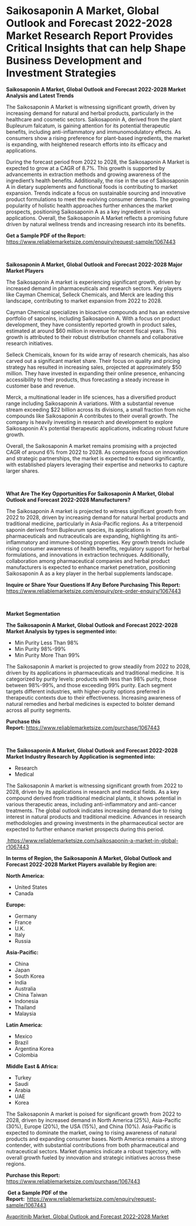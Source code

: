 <p><h1>Saikosaponin A Market, Global Outlook and Forecast 2022-2028 Market Research Report Provides Critical Insights that can help Shape Business Development and Investment Strategies</h1></p><p><strong>Saikosaponin A Market, Global Outlook and Forecast 2022-2028 Market Analysis and Latest Trends</strong></p>
<p><p>The Saikosaponin A Market is witnessing significant growth, driven by increasing demand for natural and herbal products, particularly in the healthcare and cosmetic sectors. Saikosaponin A, derived from the plant Bupleurum falcatum, is gaining attention for its potential therapeutic benefits, including anti-inflammatory and immunomodulatory effects. As consumers show a rising preference for plant-based ingredients, the market is expanding, with heightened research efforts into its efficacy and applications.</p><p>During the forecast period from 2022 to 2028, the Saikosaponin A Market is expected to grow at a CAGR of 8.7%. This growth is supported by advancements in extraction methods and growing awareness of the ingredient’s health benefits. Additionally, the rise in the use of Saikosaponin A in dietary supplements and functional foods is contributing to market expansion. Trends indicate a focus on sustainable sourcing and innovative product formulations to meet the evolving consumer demands. The growing popularity of holistic health approaches further enhances the market prospects, positioning Saikosaponin A as a key ingredient in various applications. Overall, the Saikosaponin A Market reflects a promising future driven by natural wellness trends and increasing research into its benefits.</p></p>
<p><strong>Get a Sample PDF of the Report:&nbsp;</strong> <a href="https://www.reliablemarketsize.com/enquiry/request-sample/1067443?utm_campaign=1879&utm_medium=2&utm_source=Github&utm_content=ia&utm_term=21032025&utm_id=saikosaponin-a-market-global-outlook-and-forecast-2022-2028">https://www.reliablemarketsize.com/enquiry/request-sample/1067443</a></p>
<p>&nbsp;</p>
<p><strong>Saikosaponin A Market, Global Outlook and Forecast 2022-2028 Major Market Players</strong></p>
<p><p>The Saikosaponin A market is experiencing significant growth, driven by increased demand in pharmaceuticals and research sectors. Key players like Cayman Chemical, Selleck Chemicals, and Merck are leading this landscape, contributing to market expansion from 2022 to 2028. </p><p>Cayman Chemical specializes in bioactive compounds and has an extensive portfolio of saponins, including Saikosaponin A. With a focus on product development, they have consistently reported growth in product sales, estimated at around $60 million in revenue for recent fiscal years. This growth is attributed to their robust distribution channels and collaborative research initiatives.</p><p>Selleck Chemicals, known for its wide array of research chemicals, has also carved out a significant market share. Their focus on quality and pricing strategy has resulted in increasing sales, projected at approximately $50 million. They have invested in expanding their online presence, enhancing accessibility to their products, thus forecasting a steady increase in customer base and revenue.</p><p>Merck, a multinational leader in life sciences, has a diversified product range including Saikosaponin A variations. With a substantial revenue stream exceeding $22 billion across its divisions, a small fraction from niche compounds like Saikosaponin A contributes to their overall growth. The company is heavily investing in research and development to explore Saikosaponin A's potential therapeutic applications, indicating robust future growth.</p><p>Overall, the Saikosaponin A market remains promising with a projected CAGR of around 6% from 2022 to 2028. As companies focus on innovation and strategic partnerships, the market is expected to expand significantly, with established players leveraging their expertise and networks to capture larger shares.</p></p>
<p>&nbsp;</p>
<p><strong>What Are The Key Opportunities For Saikosaponin A Market, Global Outlook and Forecast 2022-2028 Manufacturers?</strong></p>
<p><p>The Saikosaponin A market is projected to witness significant growth from 2022 to 2028, driven by increasing demand for natural herbal products and traditional medicine, particularly in Asia-Pacific regions. As a triterpenoid saponin derived from Bupleurum species, its applications in pharmaceuticals and nutraceuticals are expanding, highlighting its anti-inflammatory and immune-boosting properties. Key growth trends include rising consumer awareness of health benefits, regulatory support for herbal formulations, and innovations in extraction techniques. Additionally, collaboration among pharmaceutical companies and herbal product manufacturers is expected to enhance market penetration, positioning Saikosaponin A as a key player in the herbal supplements landscape.</p></p>
<p><strong>Inquire or Share Your Questions If Any Before Purchasing This Report:</strong> <a href="https://www.reliablemarketsize.com/enquiry/pre-order-enquiry/1067443?utm_campaign=1879&utm_medium=2&utm_source=Github&utm_content=ia&utm_term=21032025&utm_id=saikosaponin-a-market-global-outlook-and-forecast-2022-2028">https://www.reliablemarketsize.com/enquiry/pre-order-enquiry/1067443</a></p>
<p>&nbsp;</p>
<p><strong>Market Segmentation</strong></p>
<p><strong>The Saikosaponin A Market, Global Outlook and Forecast 2022-2028 Market Analysis by types is segmented into:</strong></p>
<p><ul><li>Min Purity Less Than 98%</li><li>Min Purity 98%-99%</li><li>Min Purity More Than 99%</li></ul></p>
<p><p>The Saikosaponin A market is projected to grow steadily from 2022 to 2028, driven by its applications in pharmaceuticals and traditional medicine. It is categorized by purity levels: products with less than 98% purity, those between 98%-99%, and those exceeding 99% purity. Each segment targets different industries, with higher-purity options preferred in therapeutic contexts due to their effectiveness. Increasing awareness of natural remedies and herbal medicines is expected to bolster demand across all purity segments.</p></p>
<p><strong>Purchase this Report:&nbsp;</strong><a href="https://www.reliablemarketsize.com/purchase/1067443?utm_campaign=1879&utm_medium=2&utm_source=Github&utm_content=ia&utm_term=21032025&utm_id=saikosaponin-a-market-global-outlook-and-forecast-2022-2028">https://www.reliablemarketsize.com/purchase/1067443</a></p>
<p>&nbsp;</p>
<p><strong>The Saikosaponin A Market, Global Outlook and Forecast 2022-2028 Market Industry Research by Application is segmented into:</strong></p>
<p><ul><li>Research</li><li>Medical</li></ul></p>
<p><p>The Saikosaponin A market is witnessing significant growth from 2022 to 2028, driven by its applications in research and medical fields. As a key compound derived from traditional medicinal plants, it shows potential in various therapeutic areas, including anti-inflammatory and anti-cancer treatments. The global outlook indicates increasing demand due to rising interest in natural products and traditional medicine. Advances in research methodologies and growing investments in the pharmaceutical sector are expected to further enhance market prospects during this period.</p></p>
<p><a href="https://www.reliablemarketsize.com/saikosaponin-a-market-in-global-r1067443?utm_campaign=1879&utm_medium=2&utm_source=Github&utm_content=ia&utm_term=21032025&utm_id=saikosaponin-a-market-global-outlook-and-forecast-2022-2028">&nbsp;https://www.reliablemarketsize.com/saikosaponin-a-market-in-global-r1067443</a></p>
<p><strong>In terms of Region, the Saikosaponin A Market, Global Outlook and Forecast 2022-2028 Market Players available by Region are:</strong></p>
<p>
    <p> <strong> North America: </strong>
        <ul>
            <li>United States</li>
            <li>Canada</li>
        </ul>
        </p> 
    <p> <strong> Europe: </strong>
        <ul>
            <li>Germany</li>
            <li>France</li>
            <li>U.K.</li>
            <li>Italy</li>
            <li>Russia</li>
        </ul>
        </p> 
    <p> <strong> Asia-Pacific: </strong>
        <ul>
            <li>China</li>
            <li>Japan</li>
            <li>South Korea</li>
            <li>India</li>
            <li>Australia</li>
            <li>China Taiwan</li>
            <li>Indonesia</li>
            <li>Thailand</li>
            <li>Malaysia</li>
        </ul>
        </p> 
    <p> <strong> Latin America: </strong>
        <ul>
            <li>Mexico</li>
            <li>Brazil</li>
            <li>Argentina Korea</li>
            <li>Colombia</li>
        </ul>
        </p> 
    <p> <strong> Middle East & Africa: </strong>
        <ul>
            <li>Turkey</li>
            <li>Saudi</li>
            <li>Arabia</li>
            <li>UAE</li>
            <li>Korea</li>
        </ul>
    </p>
    </p>
<p><p>The Saikosaponin A market is poised for significant growth from 2022 to 2028, driven by increased demand in North America (25%), Asia-Pacific (30%), Europe (20%), the USA (15%), and China (10%). Asia-Pacific is expected to dominate the market, owing to rising awareness of natural products and expanding consumer bases. North America remains a strong contender, with substantial contributions from both pharmaceutical and nutraceutical sectors. Market dynamics indicate a robust trajectory, with overall growth fueled by innovation and strategic initiatives across these regions.</p></p>
<p><strong>Purchase this Report: </strong><a href="https://www.reliablemarketsize.com/purchase/1067443?utm_campaign=1879&utm_medium=2&utm_source=Github&utm_content=ia&utm_term=21032025&utm_id=saikosaponin-a-market-global-outlook-and-forecast-2022-2028">https://www.reliablemarketsize.com/purchase/1067443</a></p>
<p>&nbsp;<strong>Get a Sample PDF of the Report:&nbsp;&nbsp;</strong><a href="https://www.reliablemarketsize.com/enquiry/request-sample/1067443?utm_campaign=1879&utm_medium=2&utm_source=Github&utm_content=ia&utm_term=21032025&utm_id=saikosaponin-a-market-global-outlook-and-forecast-2022-2028">https://www.reliablemarketsize.com/enquiry/request-sample/1067443</a></p>
<p><strong></strong></p>
<p><p><a href="https://github.com/FassouRP/Market-Research-Report-List-7/blob/main/avapritinib-market-global-outlook-and-forecast-2022-2028-market.md?utm_campaign=1879&utm_medium=2&utm_source=Github&utm_content=ia&utm_term=21032025&utm_id=saikosaponin-a-market-global-outlook-and-forecast-2022-2028">Avapritinib Market, Global Outlook and Forecast 2022-2028 Market</a></p></p>